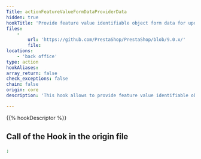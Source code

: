 ```yaml
---
Title: actionFeatureValueFormDataProviderData
hidden: true
hookTitle: 'Provide feature value identifiable object form data for update'
files:
    -
        url: 'https://github.com/PrestaShop/PrestaShop/blob/9.0.x/'
        file: 
locations:
    - 'back office'
type: action
hookAliases: 
array_return: false
check_exceptions: false
chain: false
origin: core
description: 'This hook allows to provide feature value identifiable object form data which will prefill the form in update/edition page'

---
```


{{% hookDescriptor %}}

## Call of the Hook in the origin file

```php
;
```
